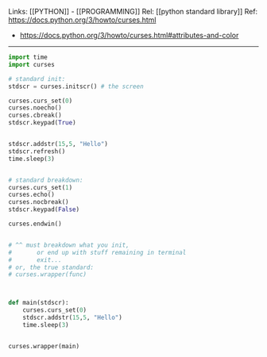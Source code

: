 Links: [[PYTHON]] - [[PROGRAMMING]]
Rel: [[python standard library]]
Ref: https://docs.python.org/3/howto/curses.html
- https://docs.python.org/3/howto/curses.html#attributes-and-color

--- 

```py
import time
import curses

# standard init: 
stdscr = curses.initscr() # the screen 

curses.curs_set(0)
curses.noecho()
curses.cbreak()
stdscr.keypad(True)


stdscr.addstr(15,5, "Hello")
stdscr.refresh()
time.sleep(3)


# standard breakdown:  
curses.curs_set(1)
curses.echo()
curses.nocbreak()
stdscr.keypad(False)

curses.endwin()


# ^^ must breakdown what you init, 
# 		or end up with stuff remaining in terminal 
# 		exit...
# or, the true standard: 
# curses.wrapper(func)



def main(stdscr):
	curses.curs_set(0)
	stdscr.addstr(15,5, "Hello")
	time.sleep(3)


curses.wrapper(main)




```


```
```